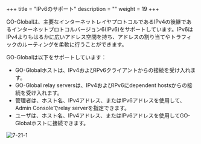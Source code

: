 +++
title = "IPv6のサポート"
description = ""
weight = 19
+++


GO-Globalは、主要なインターネットレイヤプロトコルであるIPv4の後継であるインターネットプロトコルバージョン6(IPv6)をサポートしています。IPv6はIPv4よりもはるかに広いアドレス空間を持ち、アドレスの割り当てやトラフィックのルーティングを柔軟に行うことができます。

GO-Globalは以下をサポートしています：

* GO-Globalホストは、IPv4およびIPv6クライアントからの接続を受け入れます。
* GO-Global relay serversは、IPv4およびIPv6にdependent hostsからの接続を受け入れます。
* 管理者は、ホスト名、IPv4アドレス、またはIPv6アドレスを使用して、Admin Consoleでrelay serverを指定できます。
* ユーザは、ホスト名、IPv4アドレス、またはIPv6アドレスを使用してGO-Globalホストに接続できます。

![7-21-1](/images/7-21-1.png) 